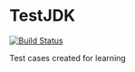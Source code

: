 # TestJDK

[![Build Status](https://travis-ci.com/akun2014/TestJDK.svg?branch=master)](https://travis-ci.com/akun2014/TestJDK)

Test cases created for learning
